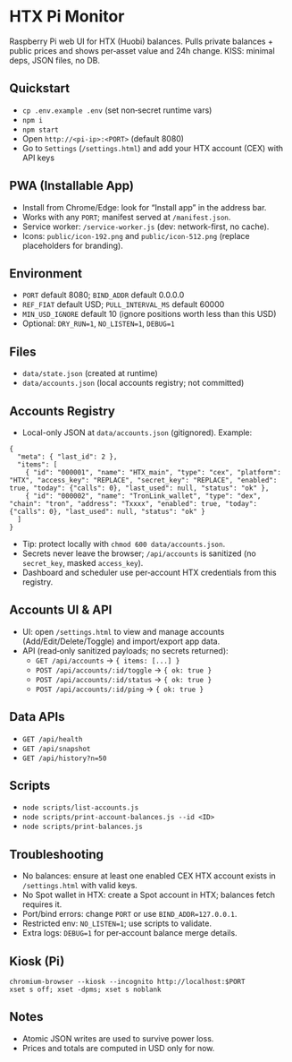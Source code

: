 HTX Pi Monitor
==============

Raspberry Pi web UI for HTX (Huobi) balances. Pulls private balances + public prices and shows per‑asset value and 24h change. KISS: minimal deps, JSON files, no DB.

Quickstart
----------

- `cp .env.example .env` (set non‑secret runtime vars)
- `npm i`
- `npm start`
- Open `http://<pi-ip>:<PORT>` (default 8080)
- Go to `Settings` (`/settings.html`) and add your HTX account (CEX) with API keys

PWA (Installable App)
---------------------

- Install from Chrome/Edge: look for “Install app” in the address bar.
- Works with any `PORT`; manifest served at `/manifest.json`.
- Service worker: `/service-worker.js` (dev: network-first, no cache).
- Icons: `public/icon-192.png` and `public/icon-512.png` (replace placeholders for branding).

Environment
-----------

- `PORT` default 8080; `BIND_ADDR` default 0.0.0.0
- `REF_FIAT` default USD; `PULL_INTERVAL_MS` default 60000
- `MIN_USD_IGNORE` default 10 (ignore positions worth less than this USD)
- Optional: `DRY_RUN=1`, `NO_LISTEN=1`, `DEBUG=1`

Files
-----

- `data/state.json` (created at runtime)
- `data/accounts.json` (local accounts registry; not committed)

Accounts Registry
-----------------

- Local-only JSON at `data/accounts.json` (gitignored). Example:

```
{
  "meta": { "last_id": 2 },
  "items": [
    { "id": "000001", "name": "HTX_main", "type": "cex", "platform": "HTX", "access_key": "REPLACE", "secret_key": "REPLACE", "enabled": true, "today": {"calls": 0}, "last_used": null, "status": "ok" },
    { "id": "000002", "name": "TronLink_wallet", "type": "dex", "chain": "tron", "address": "Txxxx", "enabled": true, "today": {"calls": 0}, "last_used": null, "status": "ok" }
  ]
}
```

- Tip: protect locally with `chmod 600 data/accounts.json`.
- Secrets never leave the browser; `/api/accounts` is sanitized (no `secret_key`, masked `access_key`).
- Dashboard and scheduler use per‑account HTX credentials from this registry.

Accounts UI & API
-----------------

- UI: open `/settings.html` to view and manage accounts (Add/Edit/Delete/Toggle) and import/export app data.
- API (read‑only sanitized payloads; no secrets returned):
  - `GET /api/accounts` → `{ items: [...] }`
  - `POST /api/accounts/:id/toggle` → `{ ok: true }`
  - `POST /api/accounts/:id/status` → `{ ok: true }`
  - `POST /api/accounts/:id/ping` → `{ ok: true }`

Data APIs
---------

- `GET /api/health`
- `GET /api/snapshot`
- `GET /api/history?n=50`

Scripts
-------

- `node scripts/list-accounts.js`
- `node scripts/print-account-balances.js --id <ID>`
- `node scripts/print-balances.js`

Troubleshooting
---------------

- No balances: ensure at least one enabled CEX HTX account exists in `/settings.html` with valid keys.
- No Spot wallet in HTX: create a Spot account in HTX; balances fetch requires it.
- Port/bind errors: change `PORT` or use `BIND_ADDR=127.0.0.1`.
- Restricted env: `NO_LISTEN=1`; use scripts to validate.
- Extra logs: `DEBUG=1` for per‑account balance merge details.

Kiosk (Pi)
----------

```
chromium-browser --kiosk --incognito http://localhost:$PORT
xset s off; xset -dpms; xset s noblank
```

Notes
-----

- Atomic JSON writes are used to survive power loss.
- Prices and totals are computed in USD only for now.
